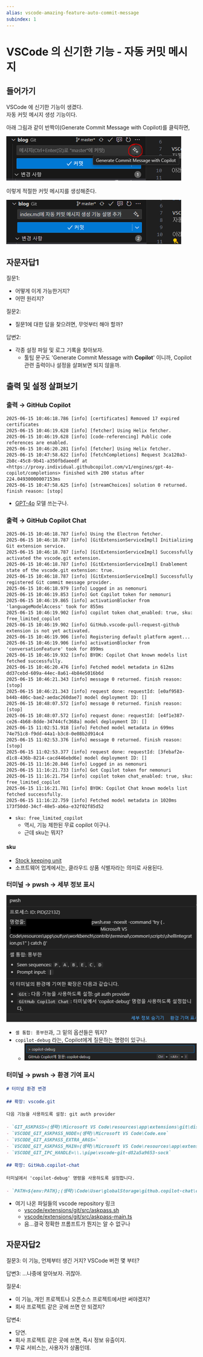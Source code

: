```yaml
---
alias: vscode-amazing-feature-auto-commit-message
subindex: 1
---
```


# VSCode 의 신기한 기능 - 자동 커밋 메시지

## 들어가기

VSCode 에 신기한 기능이 생겼다. \
자동 커밋 메시지 생성 기능이다.

아래 그림과 같이 반짝이(Generate Commit Message with Copilot)를 클릭하면,

![image1](image/image1.png)

이렇게 적절한 커밋 메시지를 생성해준다.

![image2](image/image2.png)

## 자문자답1

질문1: 
- 어떻게 이게 가능한거지?
- 어떤 원리지?

질문2:
- 질문1에 대한 답을 찾으려면, 무엇부터 해야 할까?

답변2: 
- 각종 설정 파일 및 로그 기록을 찾아보자.
  - 툴팁 문구도 'Generate Commit Message with **Copilot**' 이니까, Copilot 관련 출력이나 설정을 살펴보면 되지 않을까.

## 출력 및 설정 살펴보기

### 출력 → GitHub Copilot

```log
2025-06-15 10:46:18.786 [info] [certificates] Removed 17 expired certificates
2025-06-15 10:46:19.628 [info] [fetcher] Using Helix fetcher.
2025-06-15 10:46:19.628 [info] [code-referencing] Public code references are enabled.
2025-06-15 10:46:20.281 [info] [fetcher] Using Helix fetcher.
2025-06-15 10:47:58.622 [info] [fetchCompletions] Request 3ca120a3-2b8c-45c8-9b41-a350fbdaeedf at <https://proxy.individual.githubcopilot.com/v1/engines/gpt-4o-copilot/completions> finished with 200 status after 224.04930000007153ms
2025-06-15 10:47:58.625 [info] [streamChoices] solution 0 returned. finish reason: [stop]
```

- [GPT-4o](https://namu.wiki/w/GPT-4) 모델 쓰는구나.

### 출력 → GitHub Copilot Chat

```log
2025-06-15 10:46:18.787 [info] Using the Electron fetcher.
2025-06-15 10:46:18.787 [info] [GitExtensionServiceImpl] Initializing Git extension service.
2025-06-15 10:46:18.787 [info] [GitExtensionServiceImpl] Successfully activated the vscode.git extension.
2025-06-15 10:46:18.787 [info] [GitExtensionServiceImpl] Enablement state of the vscode.git extension: true.
2025-06-15 10:46:18.787 [info] [GitExtensionServiceImpl] Successfully registered Git commit message provider.
2025-06-15 10:46:18.979 [info] Logged in as nemonuri
2025-06-15 10:46:19.853 [info] Got Copilot token for nemonuri
2025-06-15 10:46:19.865 [info] activationBlocker from 'languageModelAccess' took for 855ms
2025-06-15 10:46:19.902 [info] copilot token chat_enabled: true, sku: free_limited_copilot
2025-06-15 10:46:19.902 [info] GitHub.vscode-pull-request-github extension is not yet activated.
2025-06-15 10:46:19.906 [info] Registering default platform agent...
2025-06-15 10:46:19.906 [info] activationBlocker from 'conversationFeature' took for 899ms
2025-06-15 10:46:19.932 [info] BYOK: Copilot Chat known models list fetched successfully.
2025-06-15 10:46:20.476 [info] Fetched model metadata in 612ms dd37cebd-609a-44ec-8a61-4b84e5016b6d
2025-06-15 10:46:21.343 [info] message 0 returned. finish reason: [stop]
2025-06-15 10:46:21.343 [info] request done: requestId: [e0af9583-b44b-486c-bae2-aedac260dae7] model deployment ID: []
2025-06-15 10:48:07.572 [info] message 0 returned. finish reason: [stop]
2025-06-15 10:48:07.572 [info] request done: requestId: [e4f1e387-ce26-4b68-8dde-34744cfc368a] model deployment ID: []
2025-06-15 11:02:51.918 [info] Fetched model metadata in 699ms 74e751c8-f9dd-44a1-b3c8-0e08b2d914c4
2025-06-15 11:02:53.376 [info] message 0 returned. finish reason: [stop]
2025-06-15 11:02:53.377 [info] request done: requestId: [3febaf2e-d1c8-436b-8214-cacd446ebd6e] model deployment ID: []
2025-06-15 11:16:20.846 [info] Logged in as nemonuri
2025-06-15 11:16:21.733 [info] Got Copilot token for nemonuri
2025-06-15 11:16:21.754 [info] copilot token chat_enabled: true, sku: free_limited_copilot
2025-06-15 11:16:21.781 [info] BYOK: Copilot Chat known models list fetched successfully.
2025-06-15 11:16:22.759 [info] Fetched model metadata in 1020ms 173f50dd-34cf-48e5-ab6a-e32f02f85d52
```

- `sku: free_limited_copilot`
  - 역시, 기능 제한된 무료 copilot 이구나.
  - 근데 sku는 뭐지?

#### sku
- [Stock keeping unit](https://en.wikipedia.org/wiki/Stock_keeping_unit)
- 소프트웨어 업계에서는, 클라우드 상품 식별자라는 의미로 사용된다.

### 터미널 → pwsh → 세부 정보 표시

![image3](image/image3.png)

- `셸 통합: 풍부한`과, 그 밑의 옵션들은 뭐지?
- `copilot-debug` 라는, Copilot에게 질문하는 명령이 있구나.
  - ![image4](image/image4.png)

### 터미널 → pwsh → 환경 기여 표시

```markdown
# 터미널 환경 변경

## 확장: vscode.git

다음 기능을 사용하도록 설정: git auth provider

- `GIT_ASKPASS=(생략)\Microsoft VS Code\resources\app\extensions\git\dist\askpass.sh`
- `VSCODE_GIT_ASKPASS_NODE=(생략)\Microsoft VS Code\Code.exe`
- `VSCODE_GIT_ASKPASS_EXTRA_ARGS=`
- `VSCODE_GIT_ASKPASS_MAIN=(생략)\Microsoft VS Code\resources\app\extensions\git\dist\askpass-main.js`
- `VSCODE_GIT_IPC_HANDLE=\\.\pipe\vscode-git-d82a5a9653-sock`

## 확장: GitHub.copilot-chat

터미널에서 'copilot-debug' 명령을 사용하도록 설정합니다.

- `PATH=${env:PATH};(생략)\Code\User\globalStorage\github.copilot-chat\debugCommand`
```

- 여기 나온 파일들의 vscode repository 링크
  - [vscode/extensions/git/src/askpass.sh](https://github.com/microsoft/vscode/blob/main/extensions/git/src/askpass.sh)
  - [vscode/extensions/git/src/askpass-main.ts](https://github.com/microsoft/vscode/blob/main/extensions/git/src/askpass-main.ts)
  - 음...결국 정확한 프롬프트가 뭔지는 알 수 없구나

## 자문자답2

질문3: 이 기능, 언제부터 생긴 거지? VSCode 버전 몇 부터?

답변3: ...나중에 알아보자. 귀찮아.

질문4:
- 이 기능, 개인 프로젝트나 오픈소스 프로젝트에서만 써야겠지?
- 회사 프로젝트 같은 곳에 쓰면 안 되겠지?

답변4:
- 당연.
- 회사 프로젝트 같은 곳에 쓰면, 즉시 정보 유출이지.
- 무료 서비스는, 사용자가 상품인데.